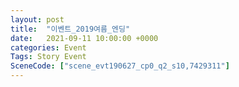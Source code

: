 ```yaml
---
layout: post
title:  "이벤트_2019여름_엔딩"
date:   2021-09-11 10:00:00 +0000
categories: Event
Tags: Story Event
SceneCode: ["scene_evt190627_cp0_q2_s10,7429311"]
---
```

